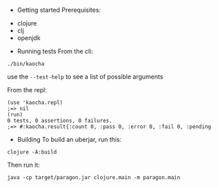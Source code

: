 * Getting started
Prerequisites:
- clojure
- clj
- openjdk

* Running tests
From the cli:

```
./bin/kaocha
```

use the `--test-help` to see a list of possible arguments

From the repl:

```
(use 'kaocha.repl)
;=> nil
(run)
0 tests, 0 assertions, 0 failures.
;=> #:kaocha.result{:count 0, :pass 0, :error 0, :fail 0, :pending
```
* Building
To build an uberjar, run this:
```
clojure -A:build
```
Then run it:
```
java -cp target/paragon.jar clojure.main -m paragon.main
```
